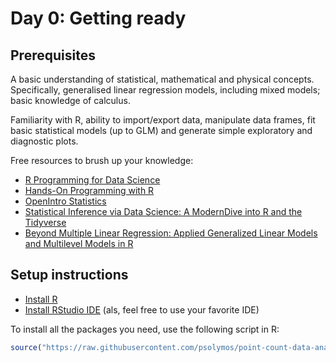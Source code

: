 # Day 0: Getting ready

## Prerequisites

A basic understanding of statistical, mathematical and physical concepts.
Specifically, generalised linear regression models, including mixed models; 
basic knowledge of calculus.

Familiarity with R, ability to import/export data, manipulate data frames, fit basic statistical
models (up to GLM) and generate simple exploratory and diagnostic plots.

Free resources to brush up your knowledge:

- [R Programming for Data Science](https://bookdown.org/rdpeng/rprogdatascience/)
- [Hands-On Programming with R](https://rstudio-education.github.io/hopr/)
- [OpenIntro Statistics](https://www.openintro.org/book/os/)
- [Statistical Inference via Data Science: A ModernDive into R and the Tidyverse](https://moderndive.com/)
- [Beyond Multiple Linear Regression: Applied Generalized Linear Models and Multilevel Models in R](https://bookdown.org/roback/bookdown-BeyondMLR/)

## Setup instructions

- [Install R](https://cran.r-project.org/)
- [Install RStudio IDE](https://posit.co/download/rstudio-desktop/) (als, feel free to use your favorite IDE)

To install all the packages you need, use the following script in R:

```R
source("https://raw.githubusercontent.com/psolymos/point-count-data-analysis-workshop-2025/refs/heads/main/day-00/install.R")
```
